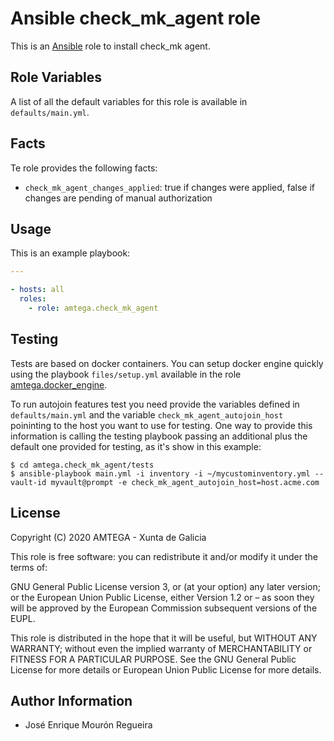 # Ansible check_mk_agent role

This is an [Ansible](http://www.ansible.com) role to install check_mk agent.

## Role Variables

A list of all the default variables for this role is available in `defaults/main.yml`.

## Facts

Te role provides the following facts:

- `check_mk_agent_changes_applied`: true if changes were applied, false if changes are pending of manual authorization

## Usage

This is an example playbook:

```yaml
---

- hosts: all
  roles:
    - role: amtega.check_mk_agent
```

## Testing

Tests are based on docker containers. You can setup docker engine quickly using the playbook `files/setup.yml` available in the role [amtega.docker_engine](https://galaxy.ansible.com/amtega/docker_engine).

To run autojoin features test you need provide the variables defined in `defaults/main.yml` and the variable `check_mk_agent_autojoin_host` poininting to the host you want to use for testing. One way to provide this information is calling the testing playbook passing an additional plus the default one provided for testing, as it's show in this example:

```shell
$ cd amtega.check_mk_agent/tests
$ ansible-playbook main.yml -i inventory -i ~/mycustominventory.yml --vault-id myvault@prompt -e check_mk_agent_autojoin_host=host.acme.com
```

## License

Copyright (C) 2020 AMTEGA - Xunta de Galicia

This role is free software: you can redistribute it and/or modify it under the terms of:

GNU General Public License version 3, or (at your option) any later version; or the European Union Public License, either Version 1.2 or – as soon they will be approved by the European Commission ­subsequent versions of the EUPL.

This role is distributed in the hope that it will be useful, but WITHOUT ANY WARRANTY; without even the implied warranty of MERCHANTABILITY or FITNESS FOR A PARTICULAR PURPOSE.  See the GNU General Public License for more details or European Union Public License for more details.

## Author Information

- José Enrique Mourón Regueira
